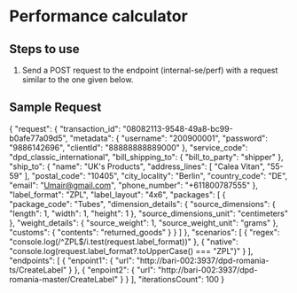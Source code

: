 # Performance calculator

## Steps to use
1. Send a POST request to the endpoint (internal-se/perf) with a request similar to the one given below. 

## Sample Request

{
    "request": {
        "transaction_id": "08082113-9548-49a8-bc99-b0afe77a09d5",
        "metadata": {
            "username": "200900001",
            "password": "9886142696",
            "clientId": "88888888889000"
        },
        "service_code": "dpd_classic_international",
        "bill_shipping_to": {
            "bill_to_party": "shipper"
        },
        "ship_to": {
            "name": "UK's Products",
            "address_lines": [
                "Calea Vitan",
                "55-59"
            ],
            "postal_code": "10405",
            "city_locality": "Berlin",
            "country_code": "DE",
            "email": "Umair@gmail.com",
            "phone_number": "+611800787555"
        },
        "label_format": "ZPL",
        "label_layout": "4x6",
        "packages": [
            {
                "package_code": "Tubes",
                "dimension_details": {
                    "source_dimensions": {
                        "length": 1,
                        "width": 1,
                        "height": 1
                    },
                    "source_dimensions_unit": "centimeters"
                },
                "weight_details": {
                    "source_weight": 1,
                    "source_weight_unit": "grams"
                },
                "customs": {
                    "contents": "returned_goods"
                }
            }
        ]
    },
    "scenarios": [
        {
            "regex": "console.log(/^ZPL$/i.test(request.label_format))"
        },
        {
            "native": "console.log(request.label_format?.toUpperCase() === \"ZPL\")"
        }
    ],
    "endpoints": [
        {
            "enpoint1": {
                "url": "http://bari-002:3937/dpd-romania-ts/CreateLabel"
            }
        },
        {
            "enpoint2": {
                "url": "http://bari-002:3937/dpd-romania-master/CreateLabel"
            }
        }
    ],
    "iterationsCount": 100
}